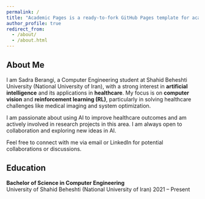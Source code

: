 ```yaml
---
permalink: /
title: "Academic Pages is a ready-to-fork GitHub Pages template for academic personal websites"
author_profile: true
redirect_from: 
  - /about/
  - /about.html
---
```

## About Me

I am Sadra Berangi, a Computer Engineering student at Shahid Beheshti University (National University of Iran), with a strong interest in **artificial intelligence** and its applications in **healthcare**. My focus is on **computer vision** and **reinforcement learning (RL)**, particularly in solving healthcare challenges like medical imaging and system optimization.

I am passionate about using AI to improve healthcare outcomes and am actively involved in research projects in this area. I am always open to collaboration and exploring new ideas in AI.

Feel free to connect with me via email or LinkedIn for potential collaborations or discussions.





## Education

**Bachelor of Science in Computer Engineering**  
University of Shahid Beheshti (National University of Iran) 
2021 – Present  

